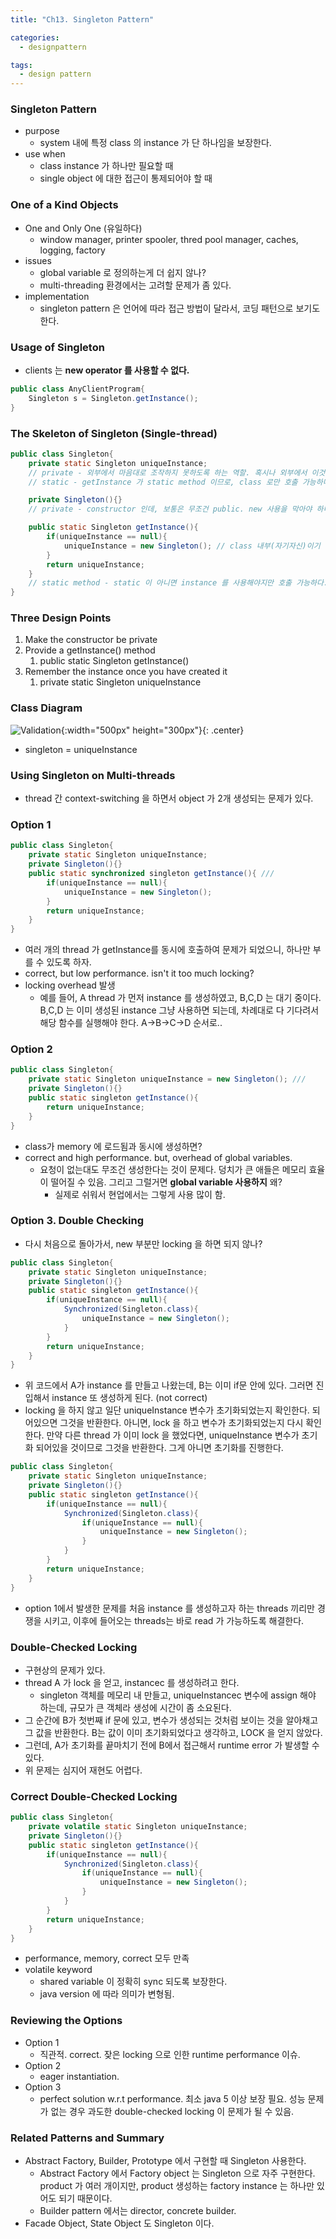 ```yaml
---
title: "Ch13. Singleton Pattern"

categories:
  - designpattern

tags:
  - design pattern
---
```


### Singleton Pattern
- purpose
  - system 내에 특정 class 의 instance 가 단 하나임을 보장한다.
- use when
  - class instance 가 하나만 필요할 때
  - single object 에 대한 접근이 통제되어야 할 때


### One of a Kind Objects
- One and Only One (유일하다)
  - window manager, printer spooler, thred pool manager, caches, logging, factory
- issues
  - global variable 로 정의하는게 더 쉽지 않나?
  - multi-threading 환경에서는 고려할 문제가 좀 있다.
- implementation
  - singleton pattern 은 언어에 따라 접근 방법이 달라서, 코딩 패턴으로 보기도 한다.


### Usage of Singleton

- clients 는 **new operator 를 사용할 수 없다.**
  
```java
public class AnyClientProgram{
    Singleton s = Singleton.getInstance();
}
```

### The Skeleton of Singleton (Single-thread)

```java
public class Singleton{
    private static Singleton uniqueInstance;
    // private - 외부에서 마음대로 조작하지 못하도록 하는 역할. 혹시나 외부에서 이것을 null 로 변경하면 instance 가 하나 더 생성되기 때문이다. 
    // static - getInstance 가 static method 이므로, class 로만 호출 가능하다. getInstance 에서 쓰기 위해서 static 키워드 사용한다. 특징은 class 에 유일하게 단 하나만 있고 내부 어디서든 공유할 수 있다. 

    private Singleton(){}
    // private - constructor 인데, 보통은 무조건 public. new 사용을 막아야 하니까 사용한다. 아예 선언을 안하면 자동으로 생성되므로 private 으로 만들어줘야 한다.

    public static Singleton getInstance(){
        if(uniqueInstance == null){
            uniqueInstance = new Singleton(); // class 내부(자기자신)이기 때문에 constructor 호출 가능
        }
        return uniqueInstance;
    }
    // static method - static 이 아니면 instance 를 사용해야지만 호출 가능하다. 객체가 없어서 만들기 위한 method 이므로 static method 로 사용한다. 
}
```

### Three Design Points
1. Make the constructor be private
2. Provide a getInstance() method
   1. public static Singleton getInstance()
3. Remember the instance once you have created it
   1. private static Singleton uniqueInstance


### Class Diagram
![Validation](/assets/images/singleton.png){:width="500px" height="300px"}{: .center}
- singleton = uniqueInstance
  

### Using Singleton on Multi-threads
- thread 간 context-switching 을 하면서 object 가 2개 생성되는 문제가 있다.

### Option 1

```java
public class Singleton{
    private static Singleton uniqueInstance;
    private Singleton(){}
    public static synchronized singleton getInstance(){ ///
        if(uniqueInstance == null){
            uniqueInstance = new Singleton(); 
        }
        return uniqueInstance;
    }
}
```

- 여러 개의 thread 가 getInstance를 동시에 호출하여 문제가 되었으니, 하나만 부를 수 있도록 하자. 
- correct, but low performance. isn't it too much locking?
- locking overhead 발생
  - 예를 들어, A thread 가 먼저 instance 를 생성하였고, B,C,D 는 대기 중이다. B,C,D 는 이미 생성된 instance 그냥 사용하면 되는데, 차례대로 다 기다려서 해당 함수를 실행해야 한다. A->B->C->D 순서로..


### Option 2

```java
public class Singleton{
    private static Singleton uniqueInstance = new Singleton(); /// 
    private Singleton(){}
    public static singleton getInstance(){
        return uniqueInstance;
    }
}
```

- class가 memory 에 로드됨과 동시에 생성하면?
- correct and high performance. but, overhead of global variables.
  - 요청이 없는대도 무조건 생성한다는 것이 문제다. 덩치가 큰 애들은 메모리 효율이 떨어질 수 있음. 그리고 그럴거면 **global variable 사용하지** 왜?
    - 실제로 쉬워서 현업에서는 그렇게 사용 많이 함.


### Option 3. Double Checking

- 다시 처음으로 돌아가서, new 부분만 locking 을 하면 되지 않나?
  
```java
public class Singleton{
    private static Singleton uniqueInstance;
    private Singleton(){}
    public static singleton getInstance(){
        if(uniqueInstance == null){
            Synchronized(Singleton.class){
                uniqueInstance = new Singleton();
            } 
        }
        return uniqueInstance;
    }
}
```

- 위 코드에서 A가 instance 를 만들고 나왔는데, B는 이미 if문 안에 있다. 그러면 진입해서 instance 또 생성하게 된다. (not correct)
- locking 을 하지 않고 일단 uniqueInstance 변수가 초기화되었는지 확인한다. 되어있으면 그것을 반환한다. 아니면, lock 을 하고 변수가 초기화되었는지 다시 확인한다. 만약 다른 thread 가 이미 lock 을 했었다면, uniqueInstance 변수가 초기화 되어있을 것이므로 그것을 반환한다. 그게 아니면 초기화를 진행한다.

```java
public class Singleton{
    private static Singleton uniqueInstance;
    private Singleton(){}
    public static singleton getInstance(){
        if(uniqueInstance == null){
            Synchronized(Singleton.class){
                if(uniqueInstance == null){
                    uniqueInstance = new Singleton();
                }
            } 
        }
        return uniqueInstance;
    }
}
```

- option 1에서 발생한 문제를 처음 instance 를 생성하고자 하는 threads 끼리만 경쟁을 시키고, 이후에 들어오는 threads는 바로 read 가 가능하도록 해결한다.


### Double-Checked Locking
- 구현상의 문제가 있다. 
- thread A 가 lock 을 얻고, instancec 를 생성하려고 한다.
  - singleton 객체를 메모리 내 만들고, uniqueInstancec 변수에 assign 해야 하는데, 규모가 큰 객체라 생성에 시간이 좀 소요된다.
- 그 순간에 B가 첫번째 if 문에 있고, 변수가 생성되는 것처럼 보이는 것을 알아채고 그 값을 반환한다. B는 값이 이미 초기화되었다고 생각하고, LOCK 을 얻지 않았다.
- 그런데, A가 초기화를 끝마치기 전에 B에서 접근해서 runtime error 가 발생할 수 있다.
- 위 문제는 심지어 재현도 어렵다. 


### Correct Double-Checked Locking 

```java
public class Singleton{
    private volatile static Singleton uniqueInstance;
    private Singleton(){}
    public static singleton getInstance(){
        if(uniqueInstance == null){
            Synchronized(Singleton.class){
                if(uniqueInstance == null){
                    uniqueInstance = new Singleton();
                }
            } 
        }
        return uniqueInstance;
    }
}
```

- performance, memory, correct 모두 만족
- volatile keyword
  - shared variable 이 정확히 sync 되도록 보장한다.
  - java version 에 따라 의미가 변형됨.


### Reviewing the Options
- Option 1
  - 직관적. correct. 잦은 locking 으로 인한 runtime performance 이슈.
- Option 2
  - eager instantiation. 
- Option 3
  - perfect solution w.r.t performance. 최소 java 5 이상 보장 필요. 성능 문제가 없는 경우 과도한 double-checked locking 이 문제가 될 수 있음.

### Related Patterns and Summary
- Abstract Factory, Builder, Prototype 에서 구현할 때 Singleton 사용한다.
  - Abstract Factory 에서 Factory object 는 Singleton 으로 자주 구현한다. product 가 여러 개이지만, product 생성하는 factory instance 는 하나만 있어도 되기 때문이다.
  - Builder pattern 에서는 director, concrete builder.
- Facade Object, State Object 도 Singleton 이다.

